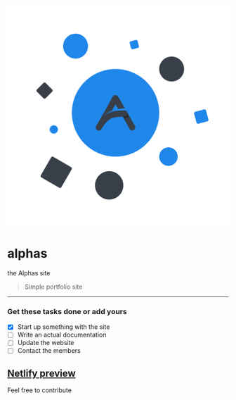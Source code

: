 ![alphas icon](img/alphas.png) 
# alphas
the Alphas site
> Simple portfolio site
---
### Get these tasks done or add yours

- [x] Start up something with the site
- [ ] Write an actual documentation
- [ ] Update the website
- [ ] Contact the members

[Netlify preview](https://alphasteam.netlify.com)
---
Feel free to contribute 
